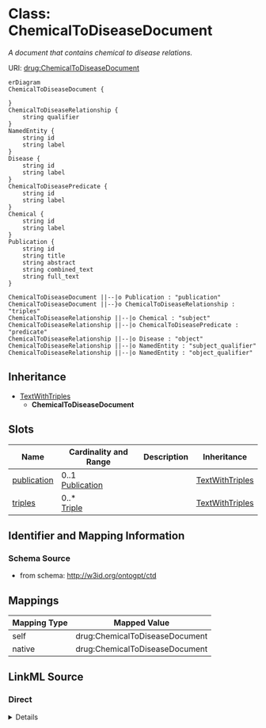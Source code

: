 # Class: ChemicalToDiseaseDocument
_A document that contains chemical to disease relations._




URI: [drug:ChemicalToDiseaseDocument](http://w3id.org/ontogpt/drug/ChemicalToDiseaseDocument)


```mermaid
erDiagram
ChemicalToDiseaseDocument {

}
ChemicalToDiseaseRelationship {
    string qualifier  
}
NamedEntity {
    string id  
    string label  
}
Disease {
    string id  
    string label  
}
ChemicalToDiseasePredicate {
    string id  
    string label  
}
Chemical {
    string id  
    string label  
}
Publication {
    string id  
    string title  
    string abstract  
    string combined_text  
    string full_text  
}

ChemicalToDiseaseDocument ||--|o Publication : "publication"
ChemicalToDiseaseDocument ||--}o ChemicalToDiseaseRelationship : "triples"
ChemicalToDiseaseRelationship ||--|o Chemical : "subject"
ChemicalToDiseaseRelationship ||--|o ChemicalToDiseasePredicate : "predicate"
ChemicalToDiseaseRelationship ||--|o Disease : "object"
ChemicalToDiseaseRelationship ||--|o NamedEntity : "subject_qualifier"
ChemicalToDiseaseRelationship ||--|o NamedEntity : "object_qualifier"

```




## Inheritance
* [TextWithTriples](TextWithTriples.md)
    * **ChemicalToDiseaseDocument**



## Slots

| Name | Cardinality and Range | Description | Inheritance |
| ---  | --- | --- | --- |
| [publication](publication.md) | 0..1 <br/> [Publication](Publication.md) |  | [TextWithTriples](TextWithTriples.md) |
| [triples](triples.md) | 0..* <br/> [Triple](Triple.md) |  | [TextWithTriples](TextWithTriples.md) |









## Identifier and Mapping Information







### Schema Source


* from schema: http://w3id.org/ontogpt/ctd





## Mappings

| Mapping Type | Mapped Value |
| ---  | ---  |
| self | drug:ChemicalToDiseaseDocument |
| native | drug:ChemicalToDiseaseDocument |


## LinkML Source

<!-- TODO: investigate https://stackoverflow.com/questions/37606292/how-to-create-tabbed-code-blocks-in-mkdocs-or-sphinx -->

### Direct

<details>
```yaml
name: ChemicalToDiseaseDocument
description: A document that contains chemical to disease relations.
from_schema: http://w3id.org/ontogpt/ctd
rank: 1000
is_a: TextWithTriples
slot_usage:
  triples:
    name: triples
    annotations:
      prompt:
        tag: prompt
        value: 'A semi-colon separated list of chemical to disease relationships,
          where the relationship is either INDUCES or TREATS. for example: Lidocaine
          INDUCES cardiac asystole;  Hydroxychloroquine NOT TREATS COVID-19; Methyldopa
          INDUCES Hypotension; Monosodium Glutamate NOT INDUCES Headache; Imatinib
          TREATS cancer'
      exclude:
        tag: exclude
        value: Lidocaine, cardiac asystole, Hydroxychloroquine, COVID-19, Methyldopa,
          Headache, Imatinib, cancer
    domain_of:
    - TextWithTriples
    - TextWithTriples
    - TextWithTriples
    - TextWithTriples
    range: ChemicalToDiseaseRelationship

```
</details>

### Induced

<details>
```yaml
name: ChemicalToDiseaseDocument
description: A document that contains chemical to disease relations.
from_schema: http://w3id.org/ontogpt/ctd
rank: 1000
is_a: TextWithTriples
slot_usage:
  triples:
    name: triples
    annotations:
      prompt:
        tag: prompt
        value: 'A semi-colon separated list of chemical to disease relationships,
          where the relationship is either INDUCES or TREATS. for example: Lidocaine
          INDUCES cardiac asystole;  Hydroxychloroquine NOT TREATS COVID-19; Methyldopa
          INDUCES Hypotension; Monosodium Glutamate NOT INDUCES Headache; Imatinib
          TREATS cancer'
      exclude:
        tag: exclude
        value: Lidocaine, cardiac asystole, Hydroxychloroquine, COVID-19, Methyldopa,
          Headache, Imatinib, cancer
    domain_of:
    - TextWithTriples
    - TextWithTriples
    - TextWithTriples
    - TextWithTriples
    range: ChemicalToDiseaseRelationship
attributes:
  publication:
    name: publication
    annotations:
      prompt.skip:
        tag: prompt.skip
        value: 'true'
    from_schema: http://w3id.org/ontogpt/core
    rank: 1000
    alias: publication
    owner: ChemicalToDiseaseDocument
    domain_of:
    - TextWithTriples
    range: Publication
    inlined: true
  triples:
    name: triples
    annotations:
      prompt:
        tag: prompt
        value: 'A semi-colon separated list of chemical to disease relationships,
          where the relationship is either INDUCES or TREATS. for example: Lidocaine
          INDUCES cardiac asystole;  Hydroxychloroquine NOT TREATS COVID-19; Methyldopa
          INDUCES Hypotension; Monosodium Glutamate NOT INDUCES Headache; Imatinib
          TREATS cancer'
      exclude:
        tag: exclude
        value: Lidocaine, cardiac asystole, Hydroxychloroquine, COVID-19, Methyldopa,
          Headache, Imatinib, cancer
    from_schema: http://w3id.org/ontogpt/core
    rank: 1000
    multivalued: true
    alias: triples
    owner: ChemicalToDiseaseDocument
    domain_of:
    - TextWithTriples
    - TextWithTriples
    - TextWithTriples
    range: ChemicalToDiseaseRelationship
    inlined: true
    inlined_as_list: true

```
</details>
